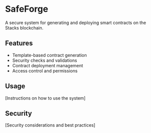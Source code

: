 # SafeForge

A secure system for generating and deploying smart contracts on the Stacks blockchain.

## Features
- Template-based contract generation
- Security checks and validations
- Contract deployment management
- Access control and permissions

## Usage
[Instructions on how to use the system]

## Security
[Security considerations and best practices]
